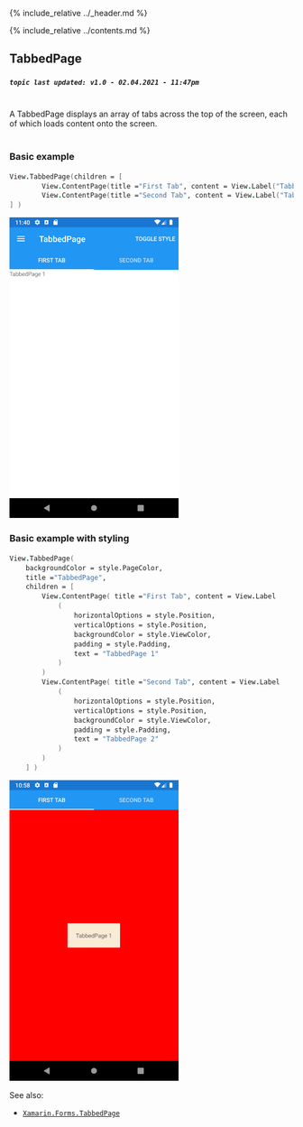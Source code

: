 {% include_relative ../_header.md %}

{% include_relative ../contents.md %}

TabbedPage
--------
##### `topic last updated: v1.0 - 02.04.2021 - 11:47pm`

<br /> 
A TabbedPage displays an array of tabs across the top of the screen, each of which loads content onto the screen.

<br /> 
<br /> 

### Basic example
```fsharp       
View.TabbedPage(children = [
        View.ContentPage(title ="First Tab", content = View.Label("TabbedPage 1"))                
        View.ContentPage(title ="Second Tab", content = View.Label("TabbedPage 2"))
] )
```
<img src="../images/pages/tabbed-adr-basic.png" width="300">
<br /> 

### Basic example with styling
```fsharp       
View.TabbedPage(
    backgroundColor = style.PageColor,
    title ="TabbedPage",
    children = [
        View.ContentPage( title ="First Tab", content = View.Label
            (                                 
                horizontalOptions = style.Position,
                verticalOptions = style.Position,
                backgroundColor = style.ViewColor,
                padding = style.Padding,
                text = "TabbedPage 1" 
            ) 
        )
        View.ContentPage( title ="Second Tab", content = View.Label
            (                                
                horizontalOptions = style.Position,
                verticalOptions = style.Position,
                backgroundColor = style.ViewColor,
                padding = style.Padding,
                text = "TabbedPage 2"
            ) 
        )                
    ] )
```

<img src="../images/pages/tabbed-adr-styled.png" width="300">

<br />

See also:

* [`Xamarin.Forms.TabbedPage`](https://docs.microsoft.com/en-us/dotnet/api/Xamarin.Forms.TabbedPage)



